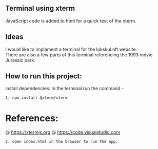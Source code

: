 ## Terminal using xterm

JavaScript code is added to html for a quick test of the xterm.  

## Ideas

I would like to implament a terminal for the lukskul.nft website.  
There are also a few parts of this terminal referencing the 1993 movie Jurassic park.  

## How to run this project: 
install dependencies: In the terminal run the command -  

    1. npm install @xterm/xterm 

# References: 
@ https://xtermjs.org 
@ https://code.visualstudio.com 

    2. open index.html in the browser to run the app. 